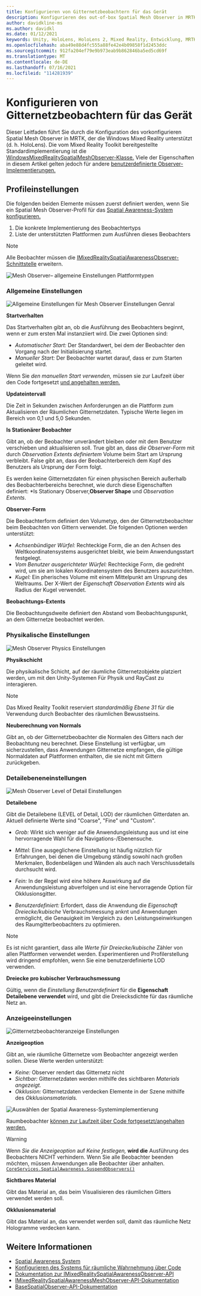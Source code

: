 ```yaml
---
title: Konfigurieren von Gitternetzbeobachtern für das Gerät
description: Konfigurieren des out-of-box Spatial Mesh Observer in MRTK
author: davidkline-ms
ms.author: davidkl
ms.date: 01/12/2021
keywords: Unity, HoloLens, HoloLens 2, Mixed Reality, Entwicklung, MRTK,
ms.openlocfilehash: aba49e88d4fc555a88fe42e4b09858f1d2453ddc
ms.sourcegitcommit: 912fa204ef79e9b973eab9b862846ba5ed5cd69f
ms.translationtype: MT
ms.contentlocale: de-DE
ms.lasthandoff: 07/16/2021
ms.locfileid: "114281939"
---
```

# <a name="configuring-mesh-observers-for-device"></a>Konfigurieren von Gitternetzbeobachtern für das Gerät

Dieser Leitfaden führt Sie durch die Konfiguration des vorkonfigurieren Spatial Mesh Observer in MRTK, der die Windows Mixed Reality unterstützt (d. h. HoloLens). Die vom Mixed Reality Toolkit bereitgestellte Standardimplementierung ist die [WindowsMixedRealitySpatialMeshObserver-Klasse.](xref:Microsoft.MixedReality.Toolkit.WindowsMixedReality.SpatialAwareness.WindowsMixedRealitySpatialMeshObserver) Viele der Eigenschaften in diesem Artikel gelten jedoch für andere [benutzerdefinierte Observer-Implementierungen.](create-data-provider.md)

## <a name="profile-settings"></a>Profileinstellungen

Die folgenden beiden Elemente müssen zuerst definiert werden, wenn Sie ein Spatial Mesh Observer-Profil für das [Spatial Awareness-System konfigurieren.](spatial-awareness-getting-started.md)

1. Die konkrete Implementierung des Beobachtertyps
1. Liste der unterstützten Plattformen zum Ausführen dieses Beobachters

> [!NOTE]
> Alle Beobachter müssen die [IMixedRealitySpatialAwarenessObserver-Schnittstelle](xref:Microsoft.MixedReality.Toolkit.SpatialAwareness.IMixedRealitySpatialAwarenessObserver) erweitern.

![Mesh Observer– allgemeine Einstellungen Plattformtypen](../images/spatial-awareness/SpatialAwarenessMeshObserverProfile_TypesPlatforms.png)

### <a name="general-settings"></a>Allgemeine Einstellungen

![Allgemeine Einstellungen für Mesh Observer Einstellungen Genral](../images/spatial-awareness/MeshObserverGeneralSettings.png)

**Startverhalten**

Das Startverhalten gibt an, ob die Ausführung des Beobachters beginnt, wenn er zum ersten Mal instanziiert wird. Die zwei Optionen sind:

* *Automatischer Start:* Der Standardwert, bei dem der Beobachter den Vorgang nach der Initialisierung startet.
* *Manueller Start:* Der Beobachter wartet darauf, dass er zum Starten geleitet wird.

Wenn Sie *den manuellen Start verwenden,* müssen sie zur Laufzeit über den Code fortgesetzt [und angehalten werden.](usage-guide.md#starting-and-stopping-mesh-observation)

**Updateintervall**

Die Zeit in Sekunden zwischen Anforderungen an die Plattform zum Aktualisieren der Räumlichen Gitternetzdaten. Typische Werte liegen im Bereich von 0,1 und 5,0 Sekunden.

**Is Stationärer Beobachter**

Gibt an, ob der Beobachter unverändert bleiben oder mit dem Benutzer verschieben und aktualisieren soll. True gibt an, dass *die Observer-Form* mit durch *Observation Extents definiertem* Volume beim Start am Ursprung verbleibt. False gibt an, dass der Beobachterbereich dem Kopf des Benutzers als Ursprung der Form folgt.

Es werden keine Gitternetzdaten für einen physischen Bereich außerhalb des Beobachterbereichs berechnet, wie durch diese Eigenschaften definiert: *Is Stationary Observer,**Observer Shape** und *Observation Extents*.

**Observer-Form**

Die Beobachterform definiert den Volumetyp, den der Gitternetzbeobachter beim Beobachten von Gittern verwendet. Die folgenden Optionen werden unterstützt:

* *Achsenbündiger Würfel:* Rechteckige Form, die an den Achsen des Weltkoordinatensystems ausgerichtet bleibt, wie beim Anwendungsstart festgelegt.
* *Vom Benutzer ausgerichteter Würfel:* Rechteckige Form, die gedreht wird, um sie am lokalen Koordinatensystem des Benutzers auszurichten.
* *Kugel:* Ein pherisches Volume mit einem Mittelpunkt am Ursprung des Weltraums. Der X-Wert der *Eigenschaft Observation Extents* wird als Radius der Kugel verwendet.

**Beobachtungs-Extents**

Die Beobachtungsdweite definiert den Abstand vom Beobachtungspunkt, an dem Gitternetze beobachtet werden.

### <a name="physics-settings"></a>Physikalische Einstellungen

![Mesh Observer Physics Einstellungen](../images/spatial-awareness/MeshObserverPhysicsSettings.png)

**Physikschicht**

Die physikalische Schicht, auf der räumliche Gitternetzobjekte platziert werden, um mit den Unity-Systemen Für Physik und RayCast zu interagieren.

> [!NOTE]
> Das Mixed Reality Toolkit reserviert *standardmäßig Ebene 31* für die Verwendung durch Beobachter des räumlichen Bewusstseins.

**Neuberechnung von Normals**

Gibt an, ob der Gitternetzbeobachter die Normalen des Gitters nach der Beobachtung neu berechnet. Diese Einstellung ist verfügbar, um sicherzustellen, dass Anwendungen Gitternetze empfangen, die gültige Normaldaten auf Plattformen enthalten, die sie nicht mit Gittern zurückgeben.

### <a name="level-of-detail-settings"></a>Detailebeneneinstellungen

![Mesh Observer Level of Detail Einstellungen](../images/spatial-awareness/MeshObserverLevelOfDetailSettings.png)

**Detailebene**

Gibt die Detailebene (LEVEL of Detail, LOD) der räumlichen Gitterdaten an. Aktuell definierte Werte sind "Coarse", "Fine" und "Custom".

* *Grob:* Wirkt sich weniger auf die Anwendungsleistung aus und ist eine hervorragende Wahl für die Navigations-/Ebenensuche.

* *Mittel:* Eine ausgeglichene Einstellung ist häufig nützlich für Erfahrungen, bei denen die Umgebung ständig sowohl nach großen Merkmalen, Bodenbelägen und Wänden als auch nach Verschlussdetails durchsucht wird.

* *Fein:* In der Regel wird eine höhere Auswirkung auf die Anwendungsleistung abverfolgen und ist eine hervorragende Option für Okklusionsgitter.

* *Benutzerdefiniert:* Erfordert, dass die Anwendung die *Eigenschaft Dreiecke/kubische* Verbrauchsmessung anknt und Anwendungen ermöglicht, die Genauigkeit im Vergleich zu den Leistungseinwirkungen des Raumgitterbeobachters zu optimieren.

> [!NOTE]
> Es ist nicht garantiert, dass alle *Werte für Dreiecke/kubische* Zähler von allen Plattformen verwendet werden. Experimentieren und Profilerstellung wird dringend empfohlen, wenn Sie eine benutzerdefinierte LOD verwenden.

**Dreiecke pro kubischer Verbrauchsmessung**

Gültig, wenn die *Einstellung Benutzerdefiniert* für die **Eigenschaft Detailebene verwendet** wird, und gibt die Dreiecksdichte für das räumliche Netz an.

### <a name="display-settings"></a>Anzeigeeinstellungen

![Gitternetzbeobachteranzeige Einstellungen](../images/spatial-awareness/MeshObserverDisplaySettings.png)

**Anzeigeoption**

Gibt an, wie räumliche Gitternetze vom Beobachter angezeigt werden sollen. Diese Werte werden unterstützt:

* *Keine:* Observer rendert das Gitternetz nicht
* *Sichtbar:* Gitternetzdaten werden mithilfe des sichtbaren *Materials angezeigt.*
* *Okklusion:* Gitternetzdaten verdecken Elemente in der Szene mithilfe des *Okklusionsmaterials.*

![Auswählen der Spatial Awareness-Systemimplementierung](../images/spatial-awareness/MRTK_SpatialAwareness_DisplayOptions.jpg)

Raumbeobachter [können zur Laufzeit über Code fortgesetzt/angehalten werden.](usage-guide.md#starting-and-stopping-mesh-observation)

> [!WARNING]
> Wenn *Sie die Anzeigeoption* auf *Keine festlegen,* **wird die** Ausführung des Beobachters NICHT verhindern. Wenn Sie alle Beobachter beenden möchten, müssen Anwendungen alle Beobachter über anhalten. [`CoreServices.SpatialAwareness.SuspendObservers()`](xref:Microsoft.MixedReality.Toolkit.SpatialAwareness.IMixedRealitySpatialAwarenessSystem.SuspendObservers)

**Sichtbares Material**

Gibt das Material an, das beim Visualisieren des räumlichen Gitters verwendet werden soll.

**Okklusionsmaterial**

Gibt das Material an, das verwendet werden soll, damit das räumliche Netz Hologramme verdecken kann.

## <a name="see-also"></a>Weitere Informationen

* [Spatial Awareness System](spatial-awareness-getting-started.md)
* [Konfigurieren des Systems für räumliche Wahrnehmung über Code](usage-guide.md)
* [Dokumentation zur IMixedRealitySpatialAwarenessObserver-API](xref:Microsoft.MixedReality.Toolkit.SpatialAwareness.IMixedRealitySpatialAwarenessObserver)
* [IMixedRealitySpatialAwarenessMeshObserver-API-Dokumentation](xref:Microsoft.MixedReality.Toolkit.SpatialAwareness.IMixedRealitySpatialAwarenessMeshObserver)
* [BaseSpatialObserver-API-Dokumentation](xref:Microsoft.MixedReality.Toolkit.SpatialAwareness.BaseSpatialObserver)
